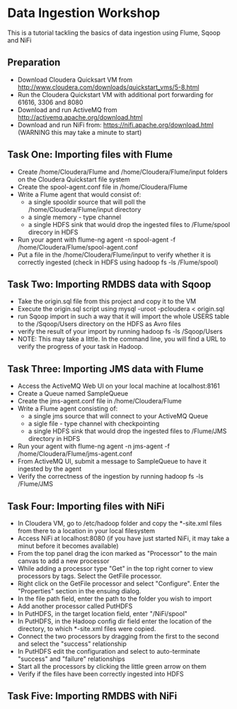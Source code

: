 # Data Ingestion Workshop

This is a tutorial tackling the basics of data ingestion using Flume, Sqoop and NiFi

## Preparation

- Download Cloudera Quicksart VM from http://www.cloudera.com/downloads/quickstart_vms/5-8.html
- Run the Cloudera Quickstart VM with additional port forwarding for 61616, 3306 and 8080
- Download and run ActiveMQ from http://activemq.apache.org/download.html
- Download and run NiFi from: https://nifi.apache.org/download.html (WARNING this may take a minute to start)

## Task One: Importing files with Flume

- Create /home/Cloudera/Flume and /home/Cloudera/Flume/input folders on the Cloudera Quickstart file system
- Create the spool-agent.conf file in /home/Cloudera/Flume
- Write a Flume agent that would consist of:
  - a single spooldir source that will poll the /home/Cloudera/Flume/input directory
  - a single memory - type channel
  - a single HDFS sink that would drop the ingested files to /Flume/spool direcory in HDFS
- Run your agent with flume-ng agent -n spool-agent -f /home/Cloudera/Flume/spool-agent.conf
- Put a file in the /home/Cloudera/Flume/input to verify whether it is correctly ingested (check in HDFS using hadoop fs -ls /Flume/spool)

## Task Two: Importing RMDBS data with Sqoop

- Take the origin.sql file from this project and copy it to the VM
- Execute the origin.sql script using mysql -uroot -pcloudera < origin.sql
- run Sqoop import in such a way that it will import the whole USERS table to the /Sqoop/Users directory on the HDFS as Avro files
- verify the result of your import by running hadoop fs -ls /Sqoop/Users
- NOTE: This may take a little. In the command line, you will find a URL to verify the progress of your task in Hadoop.

## Task Three: Importing JMS data with Flume

- Access the ActiveMQ Web UI on your local machine at localhost:8161
- Create a Queue named SampleQueue
- Create the jms-agent.conf file in /home/Cloudera/Flume
- Write a Flume agent consisting of:
  - a single jms source that will connect to your ActiveMQ Queue 
  - a sigle file - type channel with checkpointing
  - a single HDFS sink that would drop the ingested files to /Flume/JMS directory in HDFS
- Run your agent with flume-ng agent -n jms-agent -f /home/Cloudera/Flume/jms-agent.conf
- From ActiveMQ UI, submit a message to SampleQueue to have it ingested by the agent
- Verify the correctness of the ingestion by running hadoop fs -ls /Flume/JMS


## Task Four: Importing files with NiFi

- In Cloudera VM, go to /etc/hadoop folder and copy the \*-site.xml files from there to a location in your local filesystem
- Access NiFi at localhost:8080 (if you have just started NiFi, it may take a minut before it becomes available)
- From the top panel drag the icon marked as "Processor" to the main canvas to add a new processor
- While adding a processor type "Get" in the top right corner to view processors by tags. Select the GetFile processor.
- Right click on the GetFile processor and select "Configure". Enter the "Properties" section in the ensuing dialog.
- In the file path field, enter the path to the folder you wish to import
- Add another processor called PutHDFS
- In PutHDFS, in the target location field, enter "/NiFi/spool"
- In PutHDFS, in the Hadoop config dir field enter the location of the directory, to which \*-site.xml files were copied. 
- Connect the two processors by dragging from the first to the second and select the "success" relationship 
- In PutHDFS edit the configuration and select to auto-terminate "success" and "failure" relationships
- Start all the processors by clicking the little green arrow on them
- Verify if the files have been correctly ingested into HDFS

## Task Five: Importing RMDBS with NiFi

